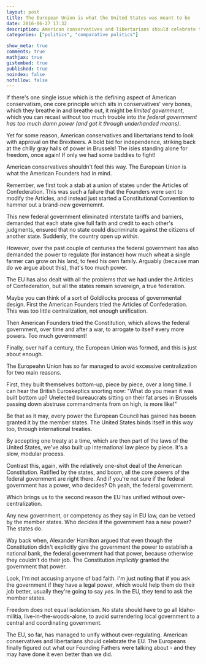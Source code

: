 ```yaml
---
layout: post
title: The European Union is what the United States was meant to be
date: 2016-06-27 17:32
description: American conservatives and libertarians should celebrate the EU and deplore Brexit.
categories: ["politics", "comparative politics"]

show_meta: true
comments: true
mathjax: true
gistembed: true
published: true
noindex: false
nofollow: false
---
```


If there's one single issue which is the defining aspect of American conservatism,
one core principle which sits in conservatives' very bones, which they breathe in
and breathe out, it might be *limited government*, which you can recast without
too much trouble into *the federal government has too much damn power (and got it through underhanded means)*.

Yet for some reason, American conservatives and libertarians tend to look with approval
on the Brexiteers. A bold bid for independence, striking back at the chilly gray
halls of power in Brussels! The isles standing alone for freedom, once again!
If only we had some baddies to fight!

American conservatives shouldn't feel this way. The European Union is what the 
American Founders had in mind.

Remember, we first took a stab at a union of states under the Articles of Confederation.
This was such a failure that the Founders were sent to modify the Articles, and
instead just started a Constitutional Convention to hammer out a brand-new governemnt.

This new federal government eliminated interstate tariffs and barriers, demanded
that each state give full faith and credit to each other's judgments, ensured that
no state could discriminate against the citizens of another state. Suddenly, the country
open up *within*.

However, over the past couple of centuries the federal government has also demanded
the power to regulate (for instance) how much wheat a single farmer can grow on his
land, to feed his own family. Arguably (because man do we argue about this), that's
too much power.

The EU has also dealt with all the problems that we had under the Articles of Confederation,
but all the states remain sovereign, a true federation.

Maybe you can think of a sort of Goldilocks process of governmental design.
First the American Founders tried the Articles of Confederation. This was too
little centralization, not enough unification.

Then American Founders tried the Constitution, which allows the federal
government, over time and after a war, to arrogate to itself every more powers.
Too much government! 

Finally, over half a century, the European Union was formed, and this is just
about enough.

The Europeahn Union has so far managed to avoid excessive centralization for two
main reasons. 

First, they built themselves bottom-up, piece by piece, over a long time.
I can hear the British Euroskeptics snorting now: "What do you mean it was built
bottom up? Unelected bureaucrats sitting on their fat arses in Brussels passing
down abstruse commandments from on high, is more like!"

Be that as it may, every power the European Council has gained has beeen granted
it by the member states. The United States binds itself in this way too, through
international treaties. 

By accepting one treaty at a time, which are then part of the laws of the United
States, we've also built up international law piece by piece. It's a slow,
modular process.

Contrast this, again, with the relatively one-shot deal of the American Constitution.
Ratified by the states, and boom, all the core powers of the federal government
are right there. And if you're not sure if the federal government has a power, who
decides? Oh yeah, the federal government.

Which brings us to the second reason the EU has unified without over-centralization.

Any new government, or competency as they say in EU law, can be vetoed by the member
states. Who decides if the government has a new power? The states do.

Way back when, Alexander Hamilton argued that even though the Constitution didn't
explicitly give the government the power to establish a national bank, the federal
government had that power, because otherwise they couldn't do their job. The Constitution
*implicitly* granted the government that power.

Look, I'm not accusing anyone of bad faith. I'm just noting that if you ask the
government if they have a legal power, which would help them do their job better,
usually they're going to say *yes*. In the EU, they tend to ask the member states.

Freedom does not equal isolationism. No state should have to go all Idaho-militia,
live-in-the-woods-alone, to avoid surrendering local government to a central and
coordinating government. 

The EU, so far, has managed to unify without over-regulating. American
conservatives and libertarians should celebrate the EU. The Europeans finally
figured out what our Founding Fathers were talking about - and they may have
done it even better than we did.
